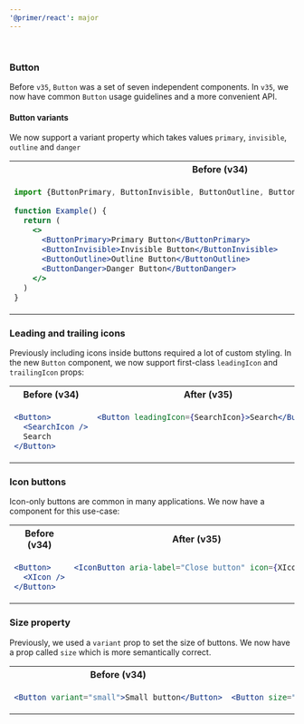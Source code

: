 ```yaml
---
'@primer/react': major
---
```


<br />

### Button

Before `v35`, `Button` was a set of seven independent components. In `v35`, we now have common `Button` usage guidelines and a more convenient API.

#### Button variants

We now support a variant property which takes values `primary`, `invisible`, `outline` and `danger`

<table>
<tr>
<th> Before (v34)</th> <th> After (v35)</th>
</tr>
<tr>
<td valign="top">

```jsx
import {ButtonPrimary, ButtonInvisible, ButtonOutline, ButtonDanger} from '@primer/react'

function Example() {
  return (
    <>
      <ButtonPrimary>Primary Button</ButtonPrimary>
      <ButtonInvisible>Invisible Button</ButtonInvisible>
      <ButtonOutline>Outline Button</ButtonOutline>
      <ButtonDanger>Danger Button</ButtonDanger>
    </>
  )
}
```

 </td>
<td valign="top">

```jsx
import {Button} from '@primer/react'

function Example() {
  return (
    <>
      <Button variant="primary">Primary Button</Button>
      <Button variant="invisible">Invisible Button</Button>
      <Button variant="outline">Outline Button</Button>
      <Button variant="danger">Danger Button</Button>
    </>
  )
}
```

</td>
</tr>
</table>

### Leading and trailing icons

Previously including icons inside buttons required a lot of custom styling. In the new `Button` component, we now support first-class `leadingIcon` and `trailingIcon` props:

<table>
<tr>
<th> Before (v34)</th> <th> After (v35)</th>
</tr>
<tr>
<td valign="top">
    
```jsx
<Button>
  <SearchIcon />
  Search
</Button>
```
    
 </td>
<td valign="top">
    
```jsx
<Button leadingIcon={SearchIcon}>Search</Button>
```
    
</td>
</tr>
</table>

### Icon buttons

Icon-only buttons are common in many applications. We now have a component for this use-case:

<table>
<tr>
<th> Before (v34)</th> <th> After (v35)</th>
</tr>
<tr>
<td valign="top">
    
```jsx
<Button>
  <XIcon />
</Button>
```
    
 </td>
<td valign="top">
    
```jsx
<IconButton aria-label="Close button" icon={XIcon} />
```
    
</td>
</tr>
</table>

### Size property

Previously, we used a `variant` prop to set the size of buttons. We now have a prop called `size` which is more semantically correct.

<table>
<tr>
<th> Before (v34)</th> <th> After (v35)</th>
</tr>
<tr>
<td valign="top">
    
```jsx
<Button variant="small">Small button</Button>
```
    
 </td>
<td valign="top">
    
```jsx
<Button size="small">Small button</Button>
```
    
</td>
</tr>
</table>

